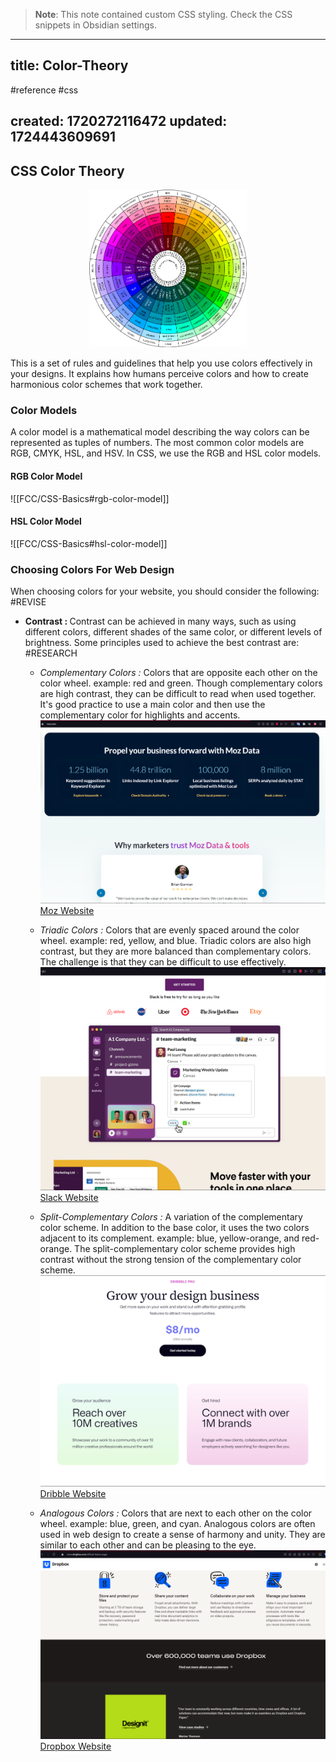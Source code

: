 
> **Note**: This note contained custom CSS styling. Check the CSS snippets in Obsidian settings.

---
title: Color-Theory
---

#reference #css

created: 1720272116472
updated: 1724443609691
---




## CSS Color Theory

<div style="margin: auto; width: 50%">

![Color Wheel](assets/images/color-wheel.png)

</div>

This is a set of rules and guidelines that help you use colors effectively in your designs. It explains how humans perceive colors and how to create harmonious color schemes that work together.

### Color Models

A color model is a mathematical model describing the way colors can be represented as tuples of numbers. The most common color models are RGB, CMYK, HSL, and HSV. In CSS, we use the RGB and HSL color models.

#### RGB Color Model

![[FCC/CSS-Basics#rgb-color-model]]

#### HSL Color Model

![[FCC/CSS-Basics#hsl-color-model]]

### Choosing Colors For Web Design

When choosing colors for your website, you should consider the following: #REVISE

-   <b>Contrast : </b> Contrast can be achieved in many ways, such as using different colors, different shades of the same color, or different levels of brightness. Some principles used to achieve the best contrast are: #RESEARCH

    -   <i>Complementary Colors :</i> Colors that are opposite each other on the color wheel. example: red and green. Though complementary colors are high contrast, they can be difficult to read when used together. It's good practice to use a main color and then use the complementary color for highlights and accents. ![Moz Website](assets/images/complementary.png) [Moz Website](https://moz.com)

    -   <i>Triadic Colors : </i> Colors that are evenly spaced around the color wheel. example: red, yellow, and blue. Triadic colors are also high contrast, but they are more balanced than complementary colors. The challenge is that they can be difficult to use effectively. ![Slack Website](assets/images/triadic.png) [Slack Website](https://slack.com)

    -   <i>Split-Complementary Colors : </i> A variation of the complementary color scheme. In addition to the base color, it uses the two colors adjacent to its complement. example: blue, yellow-orange, and red-orange. The split-complementary color scheme provides high contrast without the strong tension of the complementary color scheme. ![Dribble Website](assets/images/split.png) [Dribble Website](https://dribbble.com)

    -   <i>Analogous Colors : </i> Colors that are next to each other on the color wheel. example: blue, green, and cyan. Analogous colors are often used in web design to create a sense of harmony and unity. They are similar to each other and can be pleasing to the eye. ![Dropbox Website](assets/images/analoguos.png) [Dropbox Website](https://dropbox.com)
